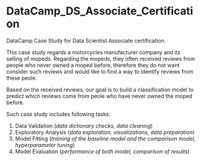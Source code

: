 # DataCamp_DS_Associate_Certification
DataCamp Case Study for Data Scientist Associate certification.

This case study regards a motorcycles manufacturer company and its selling of mopeds. Regarding the mopeds, they often received reviews from people who never owned a moped before, therefore they do not want consider such reviews and would like to find a way to identify reviews from these peole.

Based on the received reviews, our goal is to build a classification model to predict which reviews come from peole who have never owned the moped before.

Such case study includes following tasks:
1. Data Validation (_data dictionary checks, data cleaning_)
2. Exploratory Analysis (_data exploration, visualizations, data preparation_)
3. Model Fitting (_training of the baseline model and the comparison model, hyperparameter tuning_)
4. Model Evaluation (_performance of both model, comparison of results_)
